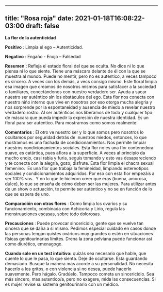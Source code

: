 
---
title: "Rosa roja"
date: 2021-01-18T16:08:22-03:00
draft: false
--- 
        

 

 



**La flor de la
 autenticidad**
  


**Positivo** : Limpia el ego –
 Autenticidad.


**Negativo** : Engaño - Enojo – Falsedad
 


**Resumen** : Refleja
 el estado floral del que se oculta. No dice ni lo que piensa ni lo que siente.
 Tiene una máscara delante de él con la que se muestra al mundo. Puede no
 mentir, pero no es autentico, a veces tampoco es sincero. A veces con los demás,
 a vecs consigo mismo.
Este
 floral limpia
 esa imagen que creamos de nosotros mismos para satisfacer a la sociedad o
 familiares, conectándonos con nuestro verdadero ser. Ayuda
 a sacar nuestro
 ser auténtico sin los obstáculos del ego. Esta
 flor nos conecta
 con nuestro niño interno que vive en nosotros por eso otorga mucha alegría y
 nos sorprende por la espontaneidad y ausencia de miedo a revelar nuestro
 verdadero rostro.
 Al ser auténticos nos liberamos de todo y
 cualquier tipo de máscara que pueda impedir la expresión de nuestra identidad.
 Es un floral para ser autentico. Para mostrarnos como somos realmente.
 


**Comentarios** :
El otro ve nuestro ser y lo que somos pero nosotros lo ocultamos por
 seguridad detrás de  nuestros miedos,
 entonces, lo que mostramos es una fachada de condicionamientos. 
 Nos permite limpiar nuestros condicionamientos
 sociales.
Esta flor no es una flor contenedora suave, es catártica, pues aflora a
 la superficie.
A veces al principio da mucho enojo, casi rabia y furia, seguís tomando y
 esto vas desapareciendo y te conecta con la alegría, gozo, disfrute.
Esta flor limpia el chacra sexual femenino.  Es una flor que trabaja la femineidad,
 limpiando estereotipos sociales y condicionamientos adquiridos.
Por eso con esta flor empezáis a ser 100% vos.  Y no lo que te hicieron creer que eras
 (buena, amorosa, dulce), lo que se enseña de cómo deben ser las mujeres.
Para utilizar antes de un show o actuación, te permite ser auténtico y no
 se en función de lo que se espera de uno.
 


**Comparación con otras flores** :
Como limpia los ovarios y su funcionamiento, combinada con Achicoria y
 Lirio, regula las menstruaciones escasas, sobre todo dolorosas.
 


**Precauciones** : Puede provocar sincericidio,
 gente que se vuelve tan sincera que se daña a si mismo. Pedimos especial
 cuidado en casos donde las personas tengan quistes ováricos muy grandes o estén
 en situaciones físicas genitourinarias límites. Drena la zona pelviana puede funcionar así como
 diurético, emenagogo.
 


**Cuando sale en un test intuitivo:**  quizás sea necesario que hable, que cuente lo que
 le pasa, lo que sienta. Deje de ocultarse. Esta guardando demasiado. Busque la
 manera mas acorde a su personalidad. No necesita hacerlo a los gritos, o con
 violencia si no desea, puede hacerlo suavemente. Pero hágalo. Gradúelo.
Tampoco cometa un
 sincericidio. Sea más sincero, mas autentico/a, pero no exagere, mida las
 consecuencias. 
Si es mujer revise
 su sistema genitourinario con un médico.



